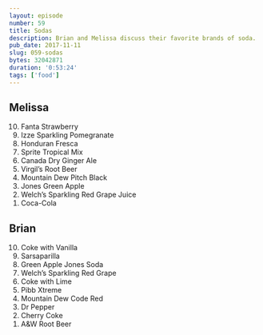 ```yaml
---
layout: episode
number: 59
title: Sodas
description: Brian and Melissa discuss their favorite brands of soda.
pub_date: 2017-11-11
slug: 059-sodas
bytes: 32042871
duration: '0:53:24'
tags: ['food']
---
```


<h2>Melissa</h2>
<ol reversed>
<li>Fanta Strawberry</li>
<li>Izze Sparkling Pomegranate</li>
<li>Honduran Fresca</li>
<li>Sprite Tropical Mix</li>
<li>Canada Dry Ginger Ale</li>
<li>Virgil’s Root Beer</li>
<li>Mountain Dew Pitch Black</li>
<li>Jones Green Apple</li>
<li>Welch’s Sparkling Red Grape Juice</li>
<li>Coca-Cola</li>
</ol>

<h2>Brian</h2>
<ol reversed>
<li>Coke with Vanilla</li>
<li>Sarsaparilla</li>
<li>Green Apple Jones Soda</li>
<li>Welch’s Sparkling Red Grape</li>
<li>Coke with Lime</li>
<li>Pibb Xtreme</li>
<li>Mountain Dew Code Red</li>
<li>Dr Pepper</li>
<li>Cherry Coke</li>
<li>A&W Root Beer</li>
</ol>